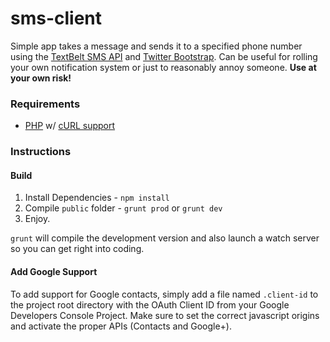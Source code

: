 # sms-client
Simple app takes a message and sends it to a specified phone number using the [TextBelt SMS API](http://textbelt.com/) and [Twitter Bootstrap](http://getbootstrap.com/). Can be useful for rolling your own notification system or just to reasonably annoy someone. **Use at your own risk!**

### Requirements
* [PHP](http://php.net/) w/ [cURL support](http://php.net/manual/en/book.curl.php)


### Instructions

#### Build

1. Install Dependencies - `npm install`
2. Compile `public` folder - `grunt prod` or `grunt dev`
3. Enjoy.

`grunt` will compile the development version and also launch a watch server so you can get right into coding.

#### Add Google Support

To add support for Google contacts, simply add a file named `.client-id` to the project root directory with the OAuth Client ID from your Google Developers Console Project. Make sure to set the correct javascript origins and activate the proper APIs (Contacts and Google+).